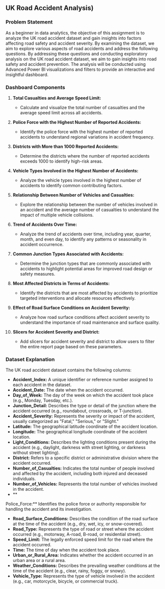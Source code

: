 ## UK Road Accident Analysis)

### Problem Statement
As a beginner in data analytics, the objective of this assignment is to analyze the UK road accident dataset and gain insights into factors affecting road safety and accident severity. By examining the dataset, we aim to explore various aspects of road accidents and address the following questions. By addressing these questions and conducting exploratory analysis on the UK road accident dataset, we aim to gain insights into road safety and accident prevention. The analysis will be conducted using Advanced Power BI visualizations and filters to provide an interactive and insightful dashboard.

### Dashboard Components

1. **Total Casualties and Average Speed Limit:**
   - Calculate and visualize the total number of casualties and the average speed limit across all accidents.

2. **Police Force with the Highest Number of Reported Accidents:**
   - Identify the police force with the highest number of reported accidents to understand regional variations in accident frequency.

3. **Districts with More than 1000 Reported Accidents:**
   - Determine the districts where the number of reported accidents exceeds 1000 to identify high-risk areas.

4. **Vehicle Types Involved in the Highest Number of Accidents:**
   - Analyze the vehicle types involved in the highest number of accidents to identify common contributing factors.

5. **Relationship Between Number of Vehicles and Casualties:**
   - Explore the relationship between the number of vehicles involved in an accident and the average number of casualties to understand the impact of multiple vehicle collisions.

6. **Trend of Accidents Over Time:**
   - Analyze the trend of accidents over time, including year, quarter, month, and even day, to identify any patterns or seasonality in accident occurrence.

7. **Common Junction Types Associated with Accidents:**
   - Determine the junction types that are commonly associated with accidents to highlight potential areas for improved road design or safety measures.

8. **Most Affected Districts in Terms of Accidents:**
   - Identify the districts that are most affected by accidents to prioritize targeted interventions and allocate resources effectively.

9. **Effect of Road Surface Conditions on Accident Severity:**
   - Analyze how road surface conditions affect accident severity to understand the importance of road maintenance and surface quality.

10. **Slicers for Accident Severity and District:**
    - Add slicers for accident severity and district to allow users to filter the entire report page based on these parameters.

### Dataset Explanation

The UK road accident dataset contains the following columns:

- **Accident_Index:** A unique identifier or reference number assigned to each accident in the dataset.
- **Accident_Date:** The date when the accident occurred.
- **Day_of_Week:** The day of the week on which the accident took place (e.g., Monday, Tuesday, etc.).
- **Junction_Detail:** Describes the type or detail of the junction where the accident occurred (e.g., roundabout, crossroads, or T-junction).
- **Accident_Severity:** Represents the severity or impact of the accident, usually categorized as "Fatal," "Serious," or "Slight."
- **Latitude:** The geographical latitude coordinate of the accident location.
- **Longitude:** The geographical longitude coordinate of the accident location.
- **Light_Conditions:** Describes the lighting conditions present during the accident (e.g., daylight, darkness with street lighting, or darkness without street lighting).
- **District:** Refers to a specific district or administrative division where the accident occurred.
- **Number_of_Casualties:** Indicates the total number of people involved and affected by the accident, including both injured and deceased individuals.
- **Number_of_Vehicles:** Represents the total number of vehicles involved in the accident.
- **

Police_Force:** Identifies the police force or authority responsible for handling the accident and its investigation.
- **Road_Surface_Conditions:** Describes the condition of the road surface at the time of the accident (e.g., dry, wet, icy, or snow-covered).
- **Road_Type:** Represents the type of road or street where the accident occurred (e.g., motorway, A-road, B-road, or residential street).
- **Speed_Limit:** The legally enforced speed limit for the road where the accident occurred.
- **Time:** The time of day when the accident took place.
- **Urban_or_Rural_Area:** Indicates whether the accident occurred in an urban area or a rural area.
- **Weather_Conditions:** Describes the prevailing weather conditions at the time of the accident (e.g., clear, rainy, foggy, or snowy).
- **Vehicle_Type:** Represents the type of vehicle involved in the accident (e.g., car, motorcycle, bicycle, or commercial truck).
